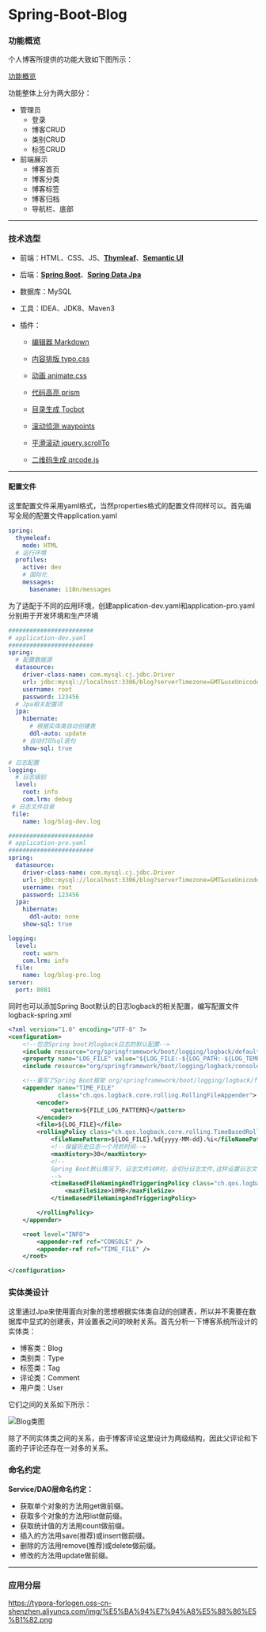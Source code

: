 # Spring-Boot-Blog

### 功能概览

个人博客所提供的功能大致如下图所示：

[功能概览](https://typora-forlogen.oss-cn-shenzhen.aliyuncs.com/img/%E4%B8%AA%E4%BA%BA%E5%8D%9A%E5%AE%A2%E8%84%91%E5%9B%BE.jpg)

功能整体上分为两大部分：

- 管理员
  - 登录
  - 博客CRUD
  - 类别CRUD
  - 标签CRUD
- 前端展示
  - 博客首页
  - 博客分类
  - 博客标签
  - 博客归档
  - 导航栏、底部

___

### 技术选型

- 前端：HTML、CSS、JS、[**Thymleaf**](https://www.thymeleaf.org/)、[**Semantic UI**](https://semantic-ui.com/)

- 后端：[**Spring Boot**](https://spring.io/projects/spring-boot)、[**Spring Data Jpa**](https://spring.io/projects/spring-data-jpa)

- 数据库：MySQL

- 工具：IDEA、JDK8、Maven3

- 插件：

  - [编辑器 Markdown](https://pandao.github.io/editor.md/)

  - [内容排版 typo.css](https://github.com/sofish/typo.css)

  - [动画 animate.css](https://daneden.github.io/animate.css/)

  - [代码高亮 prism](https://github.com/PrismJS/prism)

  - [目录生成 Tocbot](https://tscanlin.github.io/tocbot/)

  - [滚动侦测 waypoints](http://imakewebthings.com/waypoints/)

  - [平滑滚动 jquery.scrollTo](https://github.com/flesler/jquery.scrollTo)
  - [二维码生成 qrcode.js](https://davidshimjs.github.io/qrcodejs/)

  
___


#### 配置文件

这里配置文件采用yaml格式，当然properties格式的配置文件同样可以。首先编写全局的配置文件application.yaml

```yaml	
spring:
  thymeleaf:
    mode: HTML
  # 运行环境
  profiles:
    active: dev
    # 国际化
    messages:
      basename: i18n/messages
```

为了适配于不同的应用环境，创建application-dev.yaml和application-pro.yaml分别用于开发环境和生产环境

```yaml 
########################
# application-dev.yaml
########################
spring:
  # 配置数据源
  datasource:
    driver-class-name: com.mysql.cj.jdbc.Driver
    url: jdbc:mysql://localhost:3306/blog?serverTimezone=GMT&useUnicode=true&characterEncoding=UTF-8
    username: root
    password: 123456
  # Jpa相关配置项
  jpa:
    hibernate:
      # 根据实体类自动创建表
      ddl-auto: update
    # 自动打印sql语句
    show-sql: true

# 日志配置
logging:
  # 日志级别
  level:
    root: info
    com.lrm: debug
 # 日志文件目录
 file:
    name: log/blog-dev.log
```

```yaml
########################
# application-pro.yaml
########################
spring:
  datasource:
    driver-class-name: com.mysql.cj.jdbc.Driver
    url: jdbc:mysql://localhost:3306/blog?serverTimezone=GMT&useUnicode=true&characterEncoding=UTF-8
    username: root
    password: 123456
  jpa:
    hibernate:
      ddl-auto: none
    show-sql: true

logging:
  level:
    root: warn
    com.lrm: info
  file:
    name: log/blog-pro.log
server:
  port: 8081
```

同时也可以添加Spring Boot默认的日志logback的相关配置，编写配置文件logback-spring.xml

```xml
<?xml version="1.0" encoding="UTF-8" ?>
<configuration>
    <!--包含Spring boot对logback日志的默认配置-->
    <include resource="org/springframework/boot/logging/logback/defaults.xml" />
    <property name="LOG_FILE" value="${LOG_FILE:-${LOG_PATH:-${LOG_TEMP:-${java.io.tmpdir:-/tmp}}}/spring.log}"/>
    <include resource="org/springframework/boot/logging/logback/console-appender.xml" />

    <!--重写了Spring Boot框架 org/springframework/boot/logging/logback/file-appender.xml 配置-->
    <appender name="TIME_FILE"
              class="ch.qos.logback.core.rolling.RollingFileAppender">
        <encoder>
            <pattern>${FILE_LOG_PATTERN}</pattern>
        </encoder>
        <file>${LOG_FILE}</file>
        <rollingPolicy class="ch.qos.logback.core.rolling.TimeBasedRollingPolicy">
            <fileNamePattern>${LOG_FILE}.%d{yyyy-MM-dd}.%i</fileNamePattern>
            <!--保留历史日志一个月的时间-->
            <maxHistory>30</maxHistory>
            <!--
            Spring Boot默认情况下，日志文件10M时，会切分日志文件,这样设置日志文件会在100M时切分日志
            -->
            <timeBasedFileNamingAndTriggeringPolicy class="ch.qos.logback.core.rolling.SizeAndTimeBasedFNATP">
                <maxFileSize>10MB</maxFileSize>
            </timeBasedFileNamingAndTriggeringPolicy>

        </rollingPolicy>
    </appender>

    <root level="INFO">
        <appender-ref ref="CONSOLE" />
        <appender-ref ref="TIME_FILE" />
    </root>

</configuration>
```


###  实体类设计

这里通过Jpa来使用面向对象的思想根据实体类自动的创建表，所以并不需要在数据库中显式的创建表，并设置表之间的映射关系。首先分析一下博客系统所设计的实体类：

- 博客类：Blog
- 类别类：Type
- 标签类：Tag
- 评论类：Comment
- 用户类：User

它们之间的关系如下所示：

![Blog类图](imgs/Blog类图.png)

除了不同实体类之间的关系，由于博客评论这里设计为两级结构，因此父评论和下面的子评论还存在一对多的关系。

### 命名约定

**Service/DAO层命名约定：**

*  获取单个对象的方法用get做前缀。
*  获取多个对象的方法用list做前缀。
*  获取统计值的方法用count做前缀。
*  插入的方法用save(推荐)或insert做前缀。
*  删除的方法用remove(推荐)或delete做前缀。
*  修改的方法用update做前缀。

___

### 应用分层

https://typora-forlogen.oss-cn-shenzhen.aliyuncs.com/img/%E5%BA%94%E7%94%A8%E5%88%86%E5%B1%82.png
